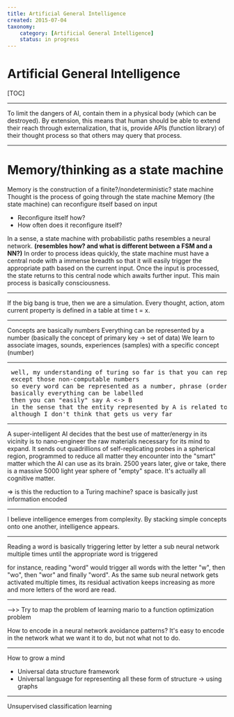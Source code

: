 ```yaml
---
title: Artificial General Intelligence
created: 2015-07-04
taxonomy:
    category: [Artificial General Intelligence]
    status: in progress
---
```


# Artificial General Intelligence

[TOC]

-----

To limit the dangers of AI, contain them in a physical body (which can be destroyed).
By extension, this means that human should be able to extend their reach through externalization, that is, provide APIs (function library) of their thought process so that others may query that process.

-----

# Memory/thinking as a state machine

Memory is the construction of a finite?/nondeterministic? state machine
Thought is the process of going through the state machine
Memory (the state machine) can reconfigure itself based on input

- Reconfigure itself how?
- How often does it reconfigure itself?

In a sense, a state machine with probabilistic paths resembles a neural network. **(resembles how? and what is different between a FSM and a NN?)**
In order to process ideas quickly, the state machine must have a central node with a immense breadth so that it will easily trigger the appropriate path based on the current input. Once the input is processed, the state returns to this central node which awaits further input. This main process is basically consciousness.

-----

If the big bang is true, then we are a simulation. Every thought, action, atom current property is defined in a table at time t = x.

-----

Concepts are basically numbers
Everything can be represented by a number (basically the concept of primary key -> set of data)
We learn to associate images, sounds, experiences (samples) with a specific concept (number)

-----

<pre>
<tomzx> well, my understanding of turing so far is that you can represent pretty much anything as a number
<tomzx> except those non-computable numbers
<tomzx> so every word can be represented as a number, phrase (order of words) as a number, documents as a number, thoughts as a number, etc.
<tomzx> basically everything can be labelled
<tomzx> then you can "easily" say A <-> B
<tomzx> in the sense that the entity represented by A is related to the entity represented by B
<tomzx> although I don't think that gets us very far
</pre>

-----

A super-intelligent AI decides that the best use of matter/energy in its vicinity is to nano-engineer the raw materials necessary for its mind to expand. It sends out quadrillions of self-replicating probes in a spherical region, programmed to reduce all matter they encounter into the "smart" matter which the AI can use as its brain. 2500 years later, give or take, there is a massive 5000 light year sphere of "empty" space. It's actually all cognitive matter.

=> is this the reduction to a Turing machine? space is basically just information encoded

-----

I believe intelligence emerges from complexity. By stacking simple concepts onto one another, intelligence appears.

-----

Reading a word is basically triggering letter by letter a sub neural network multiple times until the appropriate word is triggered

for instance, reading "word" would trigger all words with the letter "w", then "wo", then "wor" and finally "word". As the same sub neural network gets activated multiple times, its residual activation keeps increasing as more and more letters of the word are read.

-----

-->> Try to map the problem of learning mario to a function optimization problem

How to encode in a neural network avoidance patterns? It's easy to encode in the network what we want it to do, but not what not to do.

-----

How to grow a mind

* Universal data structure framework
* Universal language for representing all these form of structure -> using graphs

-----

Unsupervised classification learning

